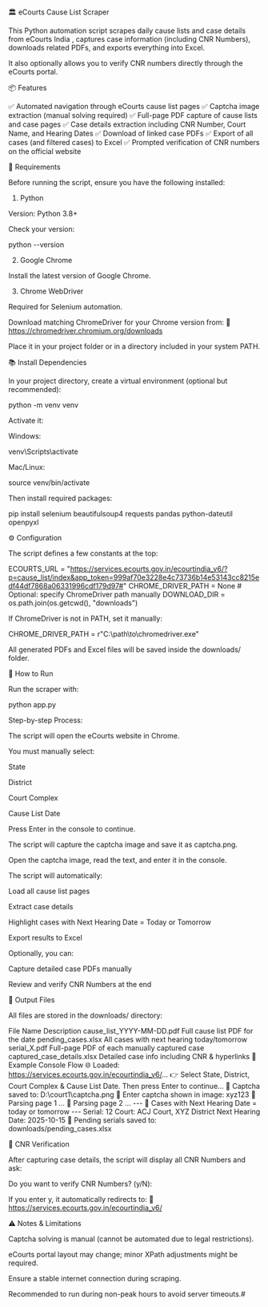 🏛️ eCourts Cause List Scraper

This Python automation script scrapes daily cause lists and case details from eCourts India
, captures case information (including CNR Numbers), downloads related PDFs, and exports everything into Excel.

It also optionally allows you to verify CNR numbers directly through the eCourts portal.

📦 Features

✅ Automated navigation through eCourts cause list pages
✅ Captcha image extraction (manual solving required)
✅ Full-page PDF capture of cause lists and case pages
✅ Case details extraction including CNR Number, Court Name, and Hearing Dates
✅ Download of linked case PDFs
✅ Export of all cases (and filtered cases) to Excel
✅ Prompted verification of CNR numbers on the official website

🧰 Requirements

Before running the script, ensure you have the following installed:

1. Python

Version: Python 3.8+

Check your version:

python --version

2. Google Chrome

Install the latest version of Google Chrome.

3. Chrome WebDriver

Required for Selenium automation.

Download matching ChromeDriver for your Chrome version from:
🔗 https://chromedriver.chromium.org/downloads

Place it in your project folder or in a directory included in your system PATH.

📚 Install Dependencies

In your project directory, create a virtual environment (optional but recommended):

python -m venv venv


Activate it:

Windows:

venv\Scripts\activate


Mac/Linux:

source venv/bin/activate


Then install required packages:

pip install selenium beautifulsoup4 requests pandas python-dateutil openpyxl

⚙️ Configuration

The script defines a few constants at the top:

ECOURTS_URL = "https://services.ecourts.gov.in/ecourtindia_v6/?p=cause_list/index&app_token=999af70e3228e4c73736b14e53143cc8215edf44df7868a06331996cdf179d97#"
CHROME_DRIVER_PATH = None  # Optional: specify ChromeDriver path manually
DOWNLOAD_DIR = os.path.join(os.getcwd(), "downloads")


If ChromeDriver is not in PATH, set it manually:

CHROME_DRIVER_PATH = r"C:\path\to\chromedriver.exe"


All generated PDFs and Excel files will be saved inside the downloads/ folder.

🚀 How to Run

Run the scraper with:

python app.py

Step-by-step Process:

The script will open the eCourts website in Chrome.

You must manually select:

State

District

Court Complex

Cause List Date

Press Enter in the console to continue.

The script will capture the captcha image and save it as captcha.png.

Open the captcha image, read the text, and enter it in the console.

The script will automatically:

Load all cause list pages

Extract case details

Highlight cases with Next Hearing Date = Today or Tomorrow

Export results to Excel

Optionally, you can:

Capture detailed case PDFs manually

Review and verify CNR Numbers at the end

📁 Output Files

All files are stored in the downloads/ directory:

File Name	Description
cause_list_YYYY-MM-DD.pdf	Full cause list PDF for the date
pending_cases.xlsx	All cases with next hearing today/tomorrow
serial_X.pdf	Full-page PDF of each manually captured case
captured_case_details.xlsx	Detailed case info including CNR & hyperlinks
🔎 Example Console Flow
🌐 Loaded: https://services.ecourts.gov.in/ecourtindia_v6/...
👉 Select State, District, Court Complex & Cause List Date.
Then press Enter to continue...
🧩 Captcha saved to: D:\court1\captcha.png
🔐 Enter captcha shown in image: xyz123
📄 Parsing page 1 ...
📄 Parsing page 2 ...
--- 📅 Cases with Next Hearing Date = today or tomorrow ---
Serial: 12   Court: ACJ Court, XYZ District   Next Hearing Date: 2025-10-15
📝 Pending serials saved to: downloads/pending_cases.xlsx

🧾 CNR Verification

After capturing case details, the script will display all CNR Numbers and ask:

Do you want to verify CNR Numbers? (y/N):


If you enter y, it automatically redirects to:
🔗 https://services.ecourts.gov.in/ecourtindia_v6/

⚠️ Notes & Limitations

Captcha solving is manual (cannot be automated due to legal restrictions).

eCourts portal layout may change; minor XPath adjustments might be required.

Ensure a stable internet connection during scraping.

Recommended to run during non-peak hours to avoid server timeouts.#
